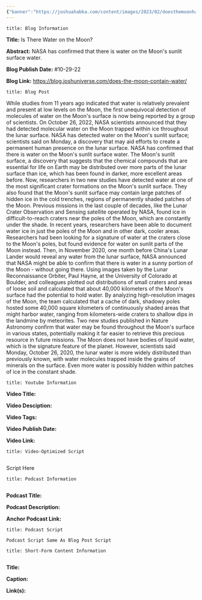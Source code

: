 ```yaml
---
{"banner":"https://joshuahabka.com/content/images/2023/02/doesthemoonhavewaterheader--1-.webp","banner_x":0.5,"dg-publish":true,"permalink":"/blog/is-there-water-on-the-moon/","dgPassFrontmatter":true,"noteIcon":"","created":"","updated":""}
---
```


```ad-info
title: Blog Information
```

**Title:** Is There Water on the Moon?

**Abstract:** NASA has confirmed that there is water on the Moon's sunlit surface water. 

**Blog Publish Date:** #10-29-22 

**Blog Link:** https://blog.joshuniverse.com/does-the-moon-contain-water/

```ad-abstract
title: Blog Post
```

While studies from 11 years ago indicated that water is relatively prevalent and present at low levels on the Moon, the first unequivocal detection of molecules of water on the Moon's surface is now being reported by a group of scientists. On October 26, 2022, NASA scientists announced that they had detected molecular water on the Moon trapped within ice throughout the lunar surface. NASA has detected water on the Moon's sunlit surface; scientists said on Monday, a discovery that may aid efforts to create a permanent human presence on the lunar surface.
		NASA has confirmed that there is water on the Moon's sunlit surface water. The Moon's sunlit surface, a discovery that suggests that the chemical compounds that are essential for life on Earth may be distributed over more parts of the lunar surface than ice, which has been found in darker, more excellent areas before. Now, researchers in two new studies have detected water at one of the most significant crater formations on the Moon's sunlit surface. They also found that the Moon's sunlit surface may contain large patches of hidden ice in the cold trenches, regions of permanently shaded patches of the Moon. Previous missions in the last couple of decades, like the Lunar Crater Observation and Sensing satellite operated by NASA, found ice in difficult-to-reach craters near the poles of the Moon, which are constantly under the shade.
		In recent years, researchers have been able to document water ice in just the poles of the Moon and in other dark, cooler areas. Researchers had been looking for a signature of water at the craters close to the Moon's poles, but found evidence for water on sunlit parts of the Moon instead. Then, in November 2020, one month before China's Lunar Lander would reveal any water from the lunar surface, NASA announced that NASA might be able to confirm that there is water in a sunny portion of the Moon - without going there.
		Using images taken by the Lunar Reconnaissance Orbiter, Paul Hayne, at the University of Colorado at Boulder, and colleagues plotted out distributions of small craters and areas of loose soil and calculated that about 40,000 kilometers of the Moon's surface had the potential to hold water. By analyzing high-resolution images of the Moon, the team calculated that a cache of dark, shadowy poles hosted some 40,000 square kilometers of continuously shaded areas that might harbor water, ranging from kilometers-wide craters to shallow dips in the landmine by meteorites.
		Two new studies published in Nature Astronomy confirm that water may be found throughout the Moon's surface in various states, potentially making it far easier to retrieve this precious resource in future missions. The Moon does not have bodies of liquid water, which is the signature feature of the planet. However, scientists said Monday, October 26, 2020, the lunar water is more widely distributed than previously known, with water molecules trapped inside the grains of minerals on the surface. Even more water is possibly hidden within patches of ice in the constant shade.

```ad-info
title: Youtube Information
```

**Video Title:**

**Video Desciption:**

**Video Tags:**

**Video Publish Date:**

**Video Link:**

```ad-abstract
title: Video-Optimized Script


```

Script Here

```ad-info
title: Podcast Information


```

**Podcast Title:**

**Podcast Description:**

**Anchor Podcast Link:**

```ad-info
title: Podcast Script

Podcast Script Same As Blog Post Script

```


```ad-info
title: Short-Form Content Information


```

**Title:**

**Caption:**

**Link(s):**

